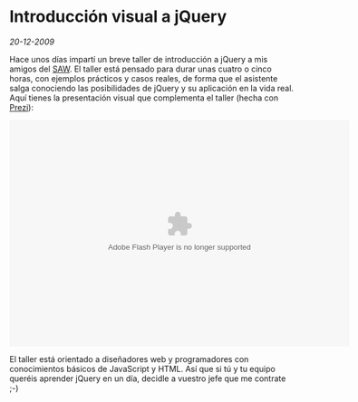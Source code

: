 Introducción visual a jQuery
============================

_20-12-2009_

Hace unos días impartí un breve taller de introducción a jQuery a mis amigos del [SAW](http://ucam.edu/servicios/saw). El taller está pensado para durar unas cuatro o cinco horas, con ejemplos prácticos y casos reales, de forma que el asistente salga conociendo las posibilidades de jQuery y su aplicación en la vida real. Aquí tienes la presentación visual que complementa el taller (hecha con [Prezi](http://www.prezi.com)):

<object id="prezi_7erozlv361gj" name="prezi_7erozlv361gj" classid="clsid:D27CDB6E-AE6D-11cf-96B8-444553540000" width="600" height="400"> <param name="movie" value="http://prezi.com/bin/preziloader.swf"/>  <param name="allowfullscreen" value="true"/>  <param name="allowscriptaccess" value="always"/>  <param name="bgcolor" value="#ffffff"/>  <param name="flashvars" value="prezi_id=7erozlv361gj&amp;lock_to_path=1&amp;color=ffffff&amp;autoplay=no"/>  <embed id="preziEmbed_7erozlv361gj" name="preziEmbed_7erozlv361gj" src="http://prezi.com/bin/preziloader.swf" type="application/x-shockwave-flash" allowfullscreen="true" allowscriptaccess="always" width="600" height="400" bgcolor="#ffffff" flashvars="prezi_id=7erozlv361gj&amp;lock_to_path=1&amp;color=ffffff&amp;autoplay=no"> </embed> </object>

El taller está orientado a diseñadores web y programadores con conocimientos básicos de JavaScript y HTML. Así que si tú y tu equipo queréis aprender jQuery en un día, decidle a vuestro jefe que me contrate ;-)